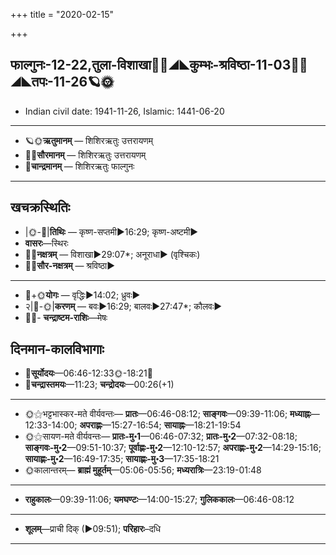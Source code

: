 +++
title = "2020-02-15"

+++
## फाल्गुनः-12-22,तुला-विशाखा🌛🌌◢◣कुम्भः-श्रविष्ठा-11-03🌌🌞◢◣तपः-11-26🪐🌞
- Indian civil date: 1941-11-26, Islamic: 1441-06-20
___________________
- 🪐🌞**ऋतुमानम्** — शिशिरऋतुः उत्तरायणम्
- 🌌🌞**सौरमानम्** — शिशिरऋतुः उत्तरायणम्
- 🌛**चान्द्रमानम्** — शिशिरऋतुः फाल्गुनः
___________________


## खचक्रस्थितिः
- |🌞-🌛|**तिथिः** — कृष्ण-सप्तमी►16:29; कृष्ण-अष्टमी►  
- **वासरः**—स्थिरः  
- 🌌🌛**नक्षत्रम्** — विशाखा►29:07*; अनूराधा► (वृश्चिकः)  
- 🌌🌞**सौर-नक्षत्रम्** — श्रविष्ठा►  
___________________
- 🌛+🌞**योगः** — वृद्धिः►14:02; ध्रुवः►  
- २|🌛-🌞|**करणम्** — बवः►16:29; बालवः►27:47*; कौलवः►  
- 🌌🌛- **चन्द्राष्टम-राशिः**—मेषः  


## दिनमान-कालविभागाः
- 🌅**सूर्योदयः**—06:46-12:33🌞️-18:21🌇  
- 🌛**चन्द्रास्तमयः**—11:23; **चन्द्रोदयः**—00:26(+1)  
___________________
- 🌞⚝भट्टभास्कर-मते वीर्यवन्तः— **प्रातः**—06:46-08:12; **साङ्गवः**—09:39-11:06; **मध्याह्नः**—12:33-14:00; **अपराह्णः**—15:27-16:54; **सायाह्नः**—18:21-19:54  
- 🌞⚝सायण-मते वीर्यवन्तः— **प्रातः-मु॰1**—06:46-07:32; **प्रातः-मु॰2**—07:32-08:18; **साङ्गवः-मु॰2**—09:51-10:37; **पूर्वाह्णः-मु॰2**—12:10-12:57; **अपराह्णः-मु॰2**—14:29-15:16; **सायाह्णः-मु॰2**—16:49-17:35; **सायाह्णः-मु॰3**—17:35-18:21  
- 🌞कालान्तरम्— **ब्राह्मं मुहूर्तम्**—05:06-05:56; **मध्यरात्रिः**—23:19-01:48  
___________________
- **राहुकालः**—09:39-11:06; **यमघण्टः**—14:00-15:27; **गुलिककालः**—06:46-08:12  
___________________
- **शूलम्**—प्राची दिक् (►09:51); **परिहारः**–दधि  
___________________
